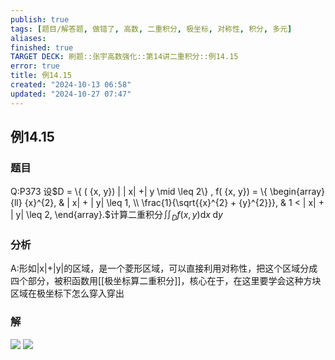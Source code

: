 ```yaml
---
publish: true
tags: [题目/解答题, 做错了, 高数, 二重积分, 极坐标, 对称性, 积分, 多元]
aliases: 
finished: true
TARGET DECK: 刷题::张宇高数强化::第14讲二重积分::例14.15
error: true
title: 例14.15
created: "2024-10-13 06:58"
updated: "2024-10-27 07:47"
---
```

## 例14.15
### 题目
Q:P373 设$D = \{ ( {x, y}) | | x| +| y \mid \leq 2\} , f( {x, y}) = \{ \begin{array}{ll} {x}^{2}, & | x| + | y| \leq 1, \\ \frac{1}{\sqrt{{x}^{2} + {y}^{2}}}, & 1 < | x| + | y| \leq 2, \end{array}.$计算二重积分${\iint }_{D}f( {x, y}) \mathrm{d}x\mathrm{\;d}y$
### 分析
A:形如|x|+|y|的区域，是一个菱形区域，可以直接利用对称性，把这个区域分成四个部分，被积函数用[[极坐标算二重积分]]，核心在于，在这里要学会这种方块区域在极坐标下怎么穿入穿出
### 解
![](https://img.hwenyi.tech/202410271546213.webp)
![](https://img.hwenyi.tech/202410271545469.webp)


